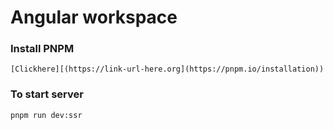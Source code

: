 # Angular workspace

### Install PNPM 
```
[Clickhere][(https://link-url-here.org](https://pnpm.io/installation))
```

### To start server
```
pnpm run dev:ssr
```
